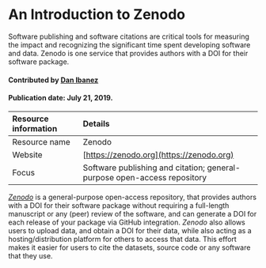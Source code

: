 # An Introduction to Zenodo
<!-- deck text start -->
Software publishing and software citations are critical tools for measuring the impact and recognizing the significant time spent developing software and data. Zenodo is one service that provides authors with a DOI for their software package.
<!-- deck text end -->

#### Contributed by [Dan Ibanez](https://github.com/ibaned)
#### Publication date: July 21, 2019.

Resource information | Details 
:--- | :--- 
Resource name | Zenodo
Website | [https://zenodo.org](https://zenodo.org)
Focus | Software publishing and citation; general-purpose open-access repository

*[Zenodo](https://zenodo.org)* is a general-purpose open-access repository, that provides authors with a DOI for their software package without requiring a full-length manuscript or any (peer) review of the software, and can generate a DOI for each release of your package via GitHub integration. *Zenodo* also allows users to upload data, and obtain a DOI for their data, while also acting as a hosting/distribution platform for others to access that data. This effort makes it easier for users to cite the datasets, source code or any software that they use.



<!---
Publish: no
Categories: collaborations
Topics: software publishing and citation
Tags: service
Level: 2
Prerequisites: defaults
Aggregate: none
--->
